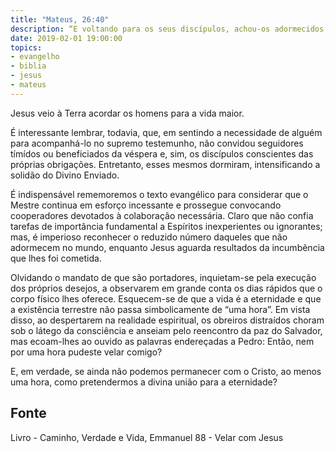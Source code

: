 ```yaml
---
title: "Mateus, 26:40"
description: “E voltando para os seus discípulos, achou-os adormecidos e disse a Pedro: Então, nem uma hora pudeste velar comigo?”
date: 2019-02-01 19:00:00
topics: 
- evangelho
- biblia
- jesus
- mateus
---
```


Jesus veio à Terra acordar os homens para a vida maior.

É interessante lembrar, todavia, que, em sentindo a necessidade de
alguém para acompanhá-lo no supremo testemunho, não convidou seguidores
tímídos ou beneficiados da véspera e, sim, os discípulos conscientes das
próprias obrigações. Entretanto, esses mesmos dormiram, intensificando a
solidão do Divino Enviado.

É indispensável rememoremos o texto evangélico para considerar que o
Mestre continua em esforço incessante e prossegue convocando cooperadores
devotados à colaboração necessária. Claro que não confia tarefas de
importância fundamental a Espíritos inexperientes ou ignorantes; mas, é
imperioso reconhecer o reduzido número daqueles que não adormecem no
mundo, enquanto Jesus aguarda resultados da incumbência que lhes foi
cometida.

Olvidando o mandato de que são portadores, inquietam-se pela execução
dos próprios desejos, a observarem em grande conta os dias rápidos que o
corpo físico lhes oferece. Esquecem-se de que a vida é a eternidade e que a
existência terrestre não passa simbolicamente de “uma hora”. Em vista disso,
ao despertarem na realidade espiritual, os obreiros distraídos choram sob o
látego da consciência e anseiam pelo reencontro da paz do Salvador, mas
ecoam-lhes ao ouvido as palavras endereçadas a Pedro: Então, nem por uma
hora pudeste velar comigo?

E, em verdade, se ainda não podemos permanecer com o Cristo, ao
menos uma hora, como pretendermos a divina união para a eternidade?


## Fonte
Livro - Caminho, Verdade e Vida, Emmanuel
88 - Velar com Jesus
